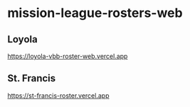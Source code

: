 # mission-league-rosters-web

## Loyola

https://loyola-vbb-roster-web.vercel.app

## St. Francis

https://st-francis-roster.vercel.app
